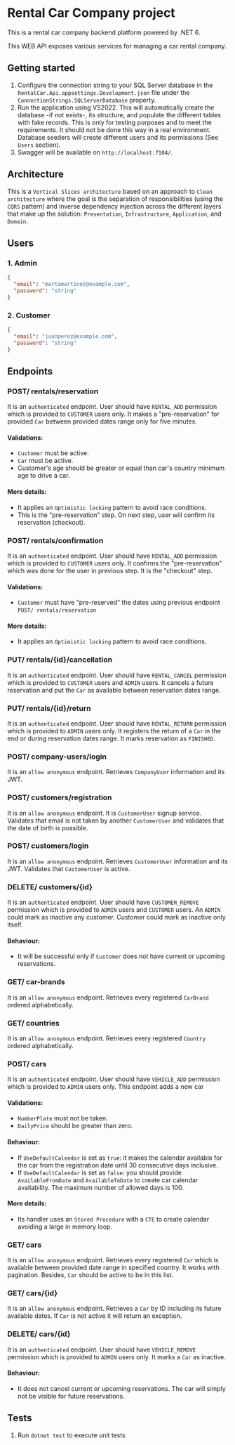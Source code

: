 # Rental Car Company project

This is a rental car company backend platform powered by .NET 6.

This WEB API exposes various services for managing a car rental company.

## Getting started

1. Configure the connection string to your SQL Server database in the `RentalCar.Api.appsettings.Development.json` file under the `ConnectionStrings.SQLServerDatabase` property.
2. Run the application using VS2022. This will automatically create the database -if not exists-, its structure, and populate the different tables with fake records. This is only for testing purposes and to meet the requirements. It should not be done this way in a real environment. Database seeders will create different users and its permissions (See `Users` section).
3. Swagger will be available on `http://localhost:7104/`.

## Architecture

This is a `Vertical Slices architecture` based on an approach to `Clean architecture` where the goal is the separation of responsibilities (using the `CQRS` pattern) and inverse dependency injection across the different layers that make up the solution: `Presentation`, `Infrastructure`, `Application`, and `Domain`.

## Users

### 1. Admin

```json
{
  "email": "martamartinez@example.com",
  "password": "string"
}
```

### 2. Customer

```json
{
  "email": "juanperez@example.com",
  "password": "string"
}
```

## Endpoints

### POST/ rentals/reservation

It is an `authenticated` endpoint.
User should have `RENTAL_ADD` permission which is provided to `CUSTOMER` users only.
It makes a "pre-reservation" for provided `Car` between provided dates range only for five minutes.

#### Validations:

- `Customer` must be active.
- `Car` must be active.
- Customer's age should be greater or equal than car's country minimum age to drive a car.

#### More details:

- It applies an `Optimistic locking` pattern to avoid race conditions.
- This is the "pre-reservation" step. On next step, user will confirm its reservation (checkout).

### POST/ rentals/confirmation

It is an `authenticated` endpoint.
User should have `RENTAL_ADD` permission which is provided to `CUSTOMER` users only.
It confirms the "pre-reservation" which was done for the user in previous step. It is the "checkout" step.

#### Validations:

- `Customer` must have "pre-reserved" the dates using previous endpoint `POST/ rentals/reservation`

#### More details:

- It applies an `Optimistic locking` pattern to avoid race conditions.

### PUT/ rentals/{id}/cancellation

It is an `authenticated` endpoint.
User should have `RENTAL_CANCEL` permission which is provided to `CUSTOMER` users and `ADMIN` users.
It cancels a future reservation and put the `Car` as available between reservation dates range.

### PUT/ rentals/{id}/return

It is an `authenticated` endpoint.
User should have `RENTAL_RETURN` permission which is provided to `ADMIN` users only.
It registers the return of a `Car` in the end or during reservation dates range.
It marks reservation as `FINISHED`.

### POST/ company-users/login

It is an `allow anonymous` endpoint.
Retrieves `CompanyUser` information and its JWT.

### POST/ customers/registration

It is an `allow anonymous` endpoint.
It is `CustomerUser` signup service. Validates that email is not taken by another `CustomerUser` and validates that the date of birth is possible.

### POST/ customers/login

It is an `allow anonymous` endpoint.
Retrieves `CustomerUser` information and its JWT. Validates that `CustomerUser` is active.

### DELETE/ customers/{id}

It is an `authenticated` endpoint.
User should have `CUSTOMER_REMOVE` permission which is provided to `ADMIN` users and `CUSTOMER` users.
An `ADMIN` could mark as inactive any customer. Customer could mark as inactive only itself.

#### Behaviour:

- It will be successful only if `Customer` does not have current or upcoming reservations.

### GET/ car-brands

It is an `allow anonymous` endpoint.
Retrieves every registered `CarBrand` ordered alphabetically.

### GET/ countries

It is an `allow anonymous` endpoint.
Retrieves every registered `Country` ordered alphabetically.

### POST/ cars

It is an `authenticated` endpoint.
User should have `VEHICLE_ADD` permission which is provided to `ADMIN` users only.
This endpoint adds a new car<br>

#### Validations:

- `NumberPlate` must not be taken.
- `DailyPrice` should be greater than zero.

#### Behaviour:

- If `UseDefaultCalendar` is set as `true`: it makes the calendar available for the car from the registration date until 30 consecutive days inclusive.
- If `UseDefaultCalendar` is set as `false`: you should provide `AvailableFromDate` and `AvailableToDate` to create car calendar availability. The maximum number of allowed days is 100.

#### More details:

- Its handler uses an `Stored Procedure` with a `CTE` to create calendar avoiding a large in memory loop.

### GET/ cars

It is an `allow anonymous` endpoint.
Retrieves every registered `Car` which is available between provided date range in specified country. It works with pagination.
Besides, `Car` should be active to be in this list.

### GET/ cars/{id}

It is an `allow anonymous` endpoint.
Retrieves a `Car` by ID including its future available dates. If `Car` is not active it will return an exception.

### DELETE/ cars/{id}

It is an `authenticated` endpoint.
User should have `VEHICLE_REMOVE` permission which is provided to `ADMIN` users only.
It marks a `Car` as inactive.

#### Behaviour:

- It does not cancel current or upcoming reservations. The car will simply not be visible for future reservations.

## Tests

1. Run `dotnet test` to execute unit tests
